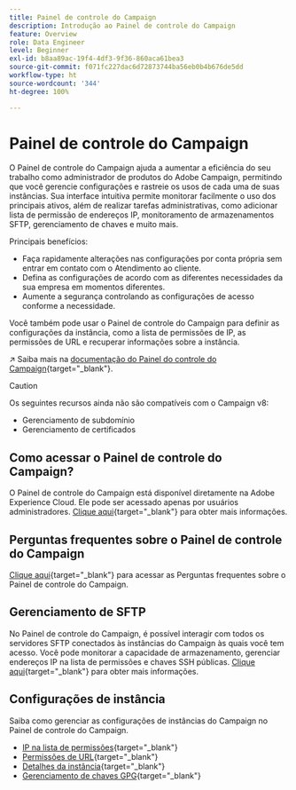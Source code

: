 ```yaml
---
title: Painel de controle do Campaign
description: Introdução ao Painel de controle do Campaign
feature: Overview
role: Data Engineer
level: Beginner
exl-id: b8aa89ac-19f4-4df3-9f36-860aca61bea3
source-git-commit: f071fc227dac6d72873744ba56eb0b4b676de5dd
workflow-type: ht
source-wordcount: '344'
ht-degree: 100%

---
```


# Painel de controle do Campaign

O Painel de controle do Campaign ajuda a aumentar a eficiência do seu trabalho como administrador de produtos do Adobe Campaign, permitindo que você gerencie configurações e rastreie os usos de cada uma de suas instâncias. Sua interface intuitiva permite monitorar facilmente o uso dos principais ativos, além de realizar tarefas administrativas, como adicionar lista de permissão de endereços IP, monitoramento de armazenamentos SFTP, gerenciamento de chaves e muito mais.

Principais benefícios:

* Faça rapidamente alterações nas configurações por conta própria sem entrar em contato com o Atendimento ao cliente.
* Defina as configurações de acordo com as diferentes necessidades da sua empresa em momentos diferentes.
* Aumente a segurança controlando as configurações de acesso conforme a necessidade.

Você também pode usar o Painel de controle do Campaign para definir as configurações da instância, como a lista de permissões de IP, as permissões de URL e recuperar informações sobre a instância.

↗️ Saiba mais na [documentação do Painel do controle do Campaign](https://experienceleague.adobe.com/docs/control-panel/using/control-panel-home.html?lang=pt-BR){target=&quot;_blank&quot;}.

>[!CAUTION]
> Os seguintes recursos ainda não são compatíveis com o Campaign v8:
>
>* Gerenciamento de subdomínio
>* Gerenciamento de certificados

>


## Como acessar o Painel de controle do Campaign?

O Painel de controle do Campaign está disponível diretamente na Adobe Experience Cloud. Ele pode ser acessado apenas por usuários administradores. [Clique aqui](https://experienceleague.adobe.com/docs/control-panel/using/discover-control-panel/accessing-control-panel.html?lang=pt-BR){target=&quot;_blank&quot;} para obter mais informações.

## Perguntas frequentes sobre o Painel de controle do Campaign

[Clique aqui](https://experienceleague.adobe.com/docs/control-panel/using/faq.html?lang=pt-BR#control-panel){target=&quot;_blank&quot;} para acessar as Perguntas frequentes sobre o Painel de controle do Campaign.

## Gerenciamento de SFTP

No Painel de controle do Campaign, é possível interagir com todos os servidores SFTP conectados às instâncias do Campaign às quais você tem acesso. Você pode monitorar a capacidade de armazenamento, gerenciar endereços IP na lista de permissões e chaves SSH públicas. [Clique aqui](https://experienceleague.adobe.com/docs/control-panel/using/sftp-management/about-sftp-management.html?lang=pt-BR#sftp-management){target=&quot;_blank&quot;} para obter mais informações.

## Configurações de instância

Saiba como gerenciar as configurações de instâncias do Campaign no Painel de controle do Campaign.
* [IP na lista de permissões](https://experienceleague.adobe.com/docs/control-panel/using/instances-settings/ip-allow-listing-instance-access.html?lang=pt-BR){target=&quot;_blank&quot;}
* [Permissões de URL](https://experienceleague.adobe.com/docs/control-panel/using/instances-settings/url-permissions.html?lang=pt-BR){target=&quot;_blank&quot;}
* [Detalhes da instância](https://experienceleague.adobe.com/docs/control-panel/using/instances-settings/instance-details.html?lang=pt-BR){target=&quot;_blank&quot;}
* [Gerenciamento de chaves GPG](https://experienceleague.adobe.com/docs/control-panel/using/instances-settings/gpg-keys-management.html?lang=pt-BR){target=&quot;_blank&quot;}
